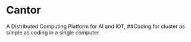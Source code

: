 # Cantor
A Distributed Computing Platform for AI and IOT,
##Coding for cluster as simple as coding in a single computer
